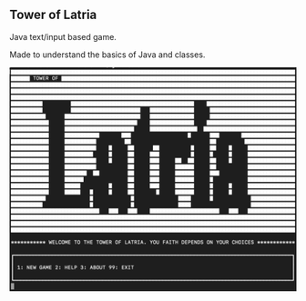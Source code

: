 ## Tower of Latria

Java text/input based game.

Made to understand the basics of Java and classes.


![alt text](https://github.com/eirikandreas/java-toweroflatria-game/blob/main/screenshot.png)
